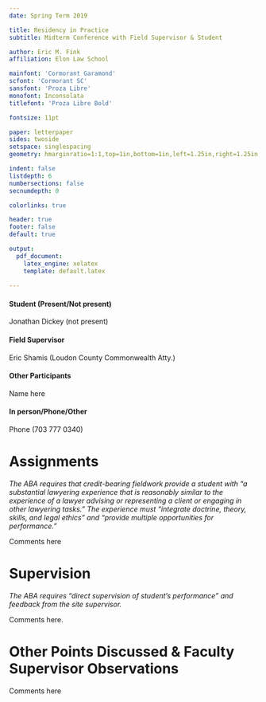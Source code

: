 ```yaml
---
date: Spring Term 2019

title: Residency in Practice
subtitle: Midterm Conference with Field Supervisor & Student

author: Eric M. Fink
affiliation: Elon Law School 

mainfont: 'Cormorant Garamond'
scfont: 'Cormorant SC'
sansfont: 'Proza Libre'
monofont: Inconsolata
titlefont: 'Proza Libre Bold'

fontsize: 11pt

paper: letterpaper
sides: twoside
setspace: singlespacing
geometry: hmarginratio=1:1,top=1in,bottom=1in,left=1.25in,right=1.25in

indent: false
listdepth: 6
numbersections: false 
secnumdepth: 0

colorlinks: true

header: true
footer: false
default: true 

output: 
  pdf_document:
    latex_engine: xelatex
    template: default.latex
    
---
```


#### Student (Present/Not present)

Jonathan Dickey (not present)

#### Field Supervisor  

Eric Shamis (Loudon County Commonwealth Atty.)

#### Other Participants

Name here

#### In person/Phone/Other

Phone (703 777 0340)

# Assignments 

_The ABA requires that credit-bearing fieldwork provide a student with “a substantial lawyering experience that is reasonably similar to the experience of a lawyer advising or representing a client or engaging in other lawyering tasks.” The experience must “integrate doctrine, theory, skills, and legal ethics” and “provide multiple opportunities for performance.”_

Comments here

# Supervision 

_The ABA requires “direct supervision of student’s performance” and feedback from the site supervisor._ 

Comments here. 


# Other Points Discussed & Faculty Supervisor Observations 

Comments here 